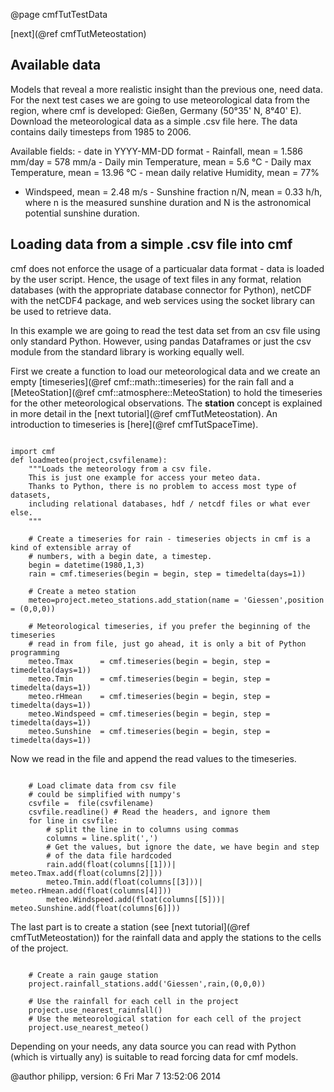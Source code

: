 @page cmfTutTestData

[next](@ref cmfTutMeteostation)

## Available data

Models that reveal a more realistic insight than the previous one, need
data. For the next test cases we are going to use meteorological data
from the region, where cmf is developed: Gießen, Germany (50°35' N,
8°40' E). Download the meteorological data as a simple .csv file here.
The data contains daily timesteps from 1985 to 2006.

Available fields: - date in YYYY-MM-DD format - Rainfall, mean = 1.586
mm/day = 578 mm/a - Daily min Temperature, mean = 5.6 °C - Daily max
Temperature, mean = 13.96 °C - mean daily relative Humidity, mean = 77%
- Windspeed, mean = 2.48 m/s - Sunshine fraction n/N, mean = 0.33 h/h,
where n is the measured sunshine duration and N is the astronomical
potential sunshine duration.

## Loading data from a simple .csv file into cmf

cmf does not enforce the usage of a particualar data format - data is
loaded by the user script. Hence, the usage of text files in any format,
relation databases (with the appropriate database connector for Python),
netCDF with the netCDF4 package, and web services using the socket
library can be used to retrieve data.

In this example we are going to read the test data set from an csv file
using only standard Python. However, using pandas Dataframes or just the
csv module from the standard library is working equally well.

First we create a function to load our meteorological data and we create
an empty [timeseries](@ref cmf::math::timeseries) for the rain fall
and a [MeteoStation](@ref cmf::atmosphere::MeteoStation) to hold the
timeseries for the other meteorological observations. The **station**
concept is explained in more detail in the [next
tutorial](@ref cmfTutMeteostation). An introduction to timeseries is
[here](@ref cmfTutSpaceTime).

~~~~~~~~~~~~~{.py}

import cmf
def loadmeteo(project,csvfilename):
    """Loads the meteorology from a csv file.
    This is just one example for access your meteo data.
    Thanks to Python, there is no problem to access most type of datasets,
    including relational databases, hdf / netcdf files or what ever else.
    """
    
    # Create a timeseries for rain - timeseries objects in cmf is a kind of extensible array of 
    # numbers, with a begin date, a timestep.
    begin = datetime(1980,1,3)
    rain = cmf.timeseries(begin = begin, step = timedelta(days=1))

    # Create a meteo station
    meteo=project.meteo_stations.add_station(name = 'Giessen',position = (0,0,0))

    # Meteorological timeseries, if you prefer the beginning of the timeseries
    # read in from file, just go ahead, it is only a bit of Python programming
    meteo.Tmax      = cmf.timeseries(begin = begin, step = timedelta(days=1))
    meteo.Tmin      = cmf.timeseries(begin = begin, step = timedelta(days=1))
    meteo.rHmean    = cmf.timeseries(begin = begin, step = timedelta(days=1))
    meteo.Windspeed = cmf.timeseries(begin = begin, step = timedelta(days=1))
    meteo.Sunshine  = cmf.timeseries(begin = begin, step = timedelta(days=1))
~~~~~~~~~~~~~

Now we read in the file and append the read values to the timeseries.

~~~~~~~~~~~~~{.py}

    # Load climate data from csv file
    # could be simplified with numpy's 
    csvfile =  file(csvfilename) 
    csvfile.readline() # Read the headers, and ignore them
    for line in csvfile:
        # split the line in to columns using commas
        columns = line.split(',')
        # Get the values, but ignore the date, we have begin and step
        # of the data file hardcoded
        rain.add(float(columns[[1]))|        meteo.Tmax.add(float(columns[2]]))
        meteo.Tmin.add(float(columns[[3]))|        meteo.rHmean.add(float(columns[4]]))
        meteo.Windspeed.add(float(columns[[5]))|        meteo.Sunshine.add(float(columns[6]]))
~~~~~~~~~~~~~

The last part is to create a station (see [next
tutorial](@ref cmfTutMeteostation)) for the rainfall data and apply the
stations to the cells of the project.

~~~~~~~~~~~~~{.py}           

    # Create a rain gauge station
    project.rainfall_stations.add('Giessen',rain,(0,0,0))
        
    # Use the rainfall for each cell in the project
    project.use_nearest_rainfall()
    # Use the meteorological station for each cell of the project
    project.use_nearest_meteo()
~~~~~~~~~~~~~

Depending on your needs, any data source you can read with Python (which
is virtually any) is suitable to read forcing data for cmf models.

@author philipp, version: 6 Fri Mar 7 13:52:06 2014
